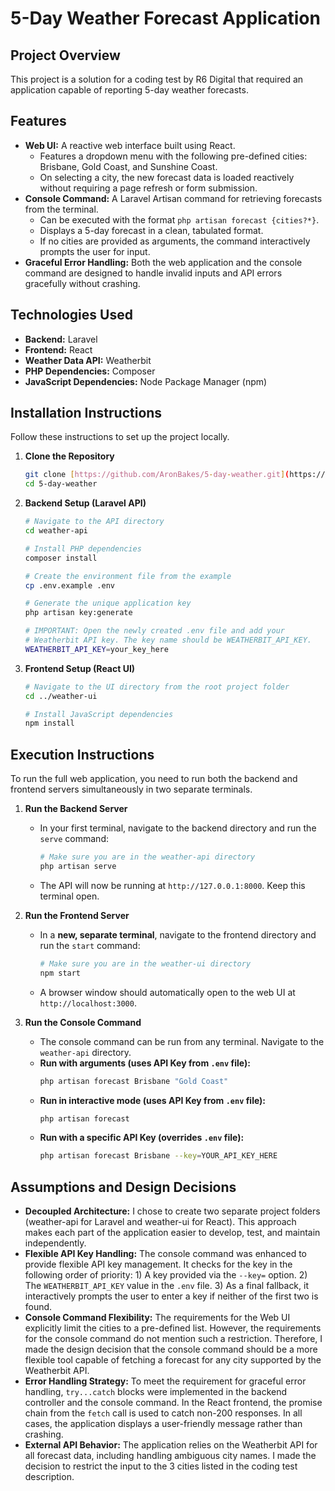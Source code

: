 # 5-Day Weather Forecast Application

## Project Overview

This project is a solution for a coding test by R6 Digital that required an application capable of reporting 5-day weather forecasts.

## Features

* **Web UI:** A reactive web interface built using React.
    * Features a dropdown menu with the following pre-defined cities: Brisbane, Gold Coast, and Sunshine Coast. 
    * On selecting a city, the new forecast data is loaded reactively without requiring a page refresh or form submission. 
* **Console Command:** A Laravel Artisan command for retrieving forecasts from the terminal.
    * Can be executed with the format `php artisan forecast {cities?*}`. 
    * Displays a 5-day forecast in a clean, tabulated format. 
    * If no cities are provided as arguments, the command interactively prompts the user for input. 
* **Graceful Error Handling:** Both the web application and the console command are designed to handle invalid inputs and API errors gracefully without crashing. 

## Technologies Used

* **Backend:** Laravel
* **Frontend:** React
* **Weather Data API:** Weatherbit
* **PHP Dependencies:** Composer
* **JavaScript Dependencies:** Node Package Manager (npm)

## Installation Instructions

Follow these instructions to set up the project locally.

1.  **Clone the Repository**
    ```bash
    git clone [https://github.com/AronBakes/5-day-weather.git](https://github.com/AronBakes/5-day-weather.git)
    cd 5-day-weather
    ```

2.  **Backend Setup (Laravel API)**
    ```bash
    # Navigate to the API directory
    cd weather-api

    # Install PHP dependencies
    composer install

    # Create the environment file from the example
    cp .env.example .env

    # Generate the unique application key
    php artisan key:generate

    # IMPORTANT: Open the newly created .env file and add your
    # Weatherbit API key. The key name should be WEATHERBIT_API_KEY.
    WEATHERBIT_API_KEY=your_key_here
    ```

3.  **Frontend Setup (React UI)**
    ```bash
    # Navigate to the UI directory from the root project folder
    cd ../weather-ui

    # Install JavaScript dependencies
    npm install
    ```

## Execution Instructions

To run the full web application, you need to run both the backend and frontend servers simultaneously in two separate terminals.

1.  **Run the Backend Server**
    * In your first terminal, navigate to the backend directory and run the `serve` command:
        ```bash
        # Make sure you are in the weather-api directory
        php artisan serve
        ```
    * The API will now be running at `http://127.0.0.1:8000`. Keep this terminal open.

2.  **Run the Frontend Server**
    * In a **new, separate terminal**, navigate to the frontend directory and run the `start` command:
        ```bash
        # Make sure you are in the weather-ui directory
        npm start
        ```
    * A browser window should automatically open to the web UI at `http://localhost:3000`.

3.  **Run the Console Command**
    * The console command can be run from any terminal. Navigate to the `weather-api` directory.
    * **Run with arguments (uses API Key from `.env` file):**
        ```bash
        php artisan forecast Brisbane "Gold Coast"
        ```
    * **Run in interactive mode (uses API Key from `.env` file):**
        ```bash
        php artisan forecast
        ```
    * **Run with a specific API Key (overrides `.env` file):**
        ```bash
        php artisan forecast Brisbane --key=YOUR_API_KEY_HERE
        ```

## Assumptions and Design Decisions

* **Decoupled Architecture:** I chose to create two separate project folders (weather-api for Laravel and weather-ui for React). This approach makes each part of the application easier to develop, test, and maintain independently.
* **Flexible API Key Handling:** The console command was enhanced to provide flexible API key management. It checks for the key in the following order of priority: 1) A key provided via the `--key=` option. 2) The `WEATHERBIT_API_KEY` value in the `.env` file. 3) As a final fallback, it interactively prompts the user to enter a key if neither of the first two is found.
* **Console Command Flexibility:** The requirements for the Web UI explicitly limit the cities to a pre-defined list. However, the requirements for the console command do not mention such a restriction. Therefore, I made the design decision that the console command should be a more flexible tool capable of fetching a forecast for any city supported by the Weatherbit API.
* **Error Handling Strategy:** To meet the requirement for graceful error handling, `try...catch` blocks were implemented in the backend controller and the console command. In the React frontend, the promise chain from the `fetch` call is used to catch non-200 responses. In all cases, the application displays a user-friendly message rather than crashing.
* **External API Behavior:** The application relies on the Weatherbit API for all forecast data, including handling ambiguous city names. I made the decision to restrict the input to the 3 cities listed in the coding test description.
